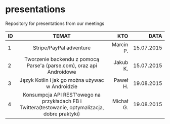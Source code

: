# presentations
Repository for presentations from our meetings


| ID	        | TEMAT           | KTO   	  |DATA   |
| -------|:----------------------:| ---------:|-----:|
| 1      |Stripe/PayPal adventure | Marcin P. |15.07.2015|
| 2      |Tworzenie backendu z pomocą Parse'a (parse.com), oraz api Androidowe|Jakub K.|15.07.2015|
| 3		 |Język Kotlin i jak go można używac w Androidzie|Paweł H.|19.08.2015|
| 4		 |Konsumpcja API REST'owego na przykładach FB i Twittera(testowanie, optymalizacja, dobre praktyki)|Michał G.|19.08.2015|